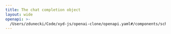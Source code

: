 ```yaml
---
title: The chat completion object
layout: wide
openapi: >-
  /Users/zdunecki/Code/xyd-js/openai-clone/openapi.yaml#/components/schemas/CreateChatCompletionResponse
---
```


